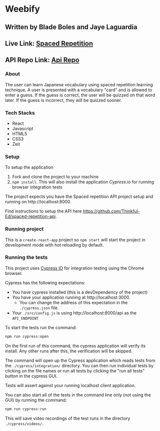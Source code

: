 # Weebify

## Written by Blade Boles and Jaye Laguardia

## Live Link: [Spaced Repetition](https://weebify.bladeboles.now.sh)

## API Repo Link: [Api Repo](https://github.com/thinkful-ei-jaguar/Cap-2-Server-Jaye-Blade)

### About
The user can learn Japanese vocabulary using spaced repetition learning technique.  A user is presented with a vocabulary "card" and is allowed to enter a guess.  If the guess is correct, the user will be quizzed on that word later.  If the guess is incorrect, they will be quizzed sooner.

### Tech Stacks
- React
- Javascript
- HTML5
- CSS3
- Zeit

### Setup

To setup the application

1. Fork and clone the project to your machine
2. `npm install`. This will also install the application *Cypress.io* for running browser integration tests

The project expects you have the Spaced repetition API project setup and running on http://localhost:8000.

Find instructions to setup the API here https://github.com/Thinkful-Ed/spaced-repetition-api.

### Running project

This is a `create-react-app` project so `npm start` will start the project in development mode with hot reloading by default.

### Running the tests

This project uses [Cypress IO](https://docs.cypress.io) for integration testing using the Chrome browser.

Cypress has the following expectations:

- You have cypress installed (this is a devDependency of the project)
- You have your application running at http://localhost:3000.
  - You can change the address of this expectation in the `./cypress.json` file.
- Your `./src/config.js` is using http://localhost:8000/api as the `API_ENDPOINT`

To start the tests run the command:

```bash
npm run cypress:open
```

On the first run of this command, the cypress application will verify its install. Any other runs after this, the verification will be skipped.

The command will open up the Cypress application which reads tests from the `./cypress/integration/` directory. You can then run individual tests by clicking on the file names or run all tests by clicking the "run all tests" button in the cypress GUI.

Tests will assert against your running localhost client application.

You can also start all of the tests in the command line only (not using the GUI) by running the command:

```bash
npm run cypress:run
```

This will save video recordings of the test runs in the directory `./cypress/videos/`.

